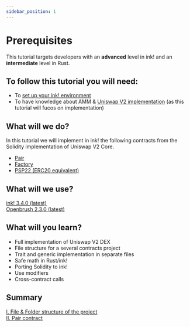 ```yaml
---
sidebar_position: 1
---
```


# Prerequisites

This tutorial targets developers with an **advanced** level in ink! and an **intermediate** level in Rust.

## To follow this tutorial you will need:
- To [set up your ink! environment](../../XVM%20and%20WASM/setup_your_ink_environment.md)
- To have knowledge about AMM & [Uniswap V2 implementation](https://docs.uniswap.org/contracts/v2/overview) (as this tutorial will fucos on implementation)

## What will we do?
In this tutorial we will implement in ink! the following contracts from the Solidity implementation of Uniswap V2 Core.
- [Pair](https://github.com/Uniswap/v2-core/blob/master/contracts/UniswapV2Pair.sol)
- [Factory](https://github.com/Uniswap/v2-core/blob/master/contracts/UniswapV2Factory.sol)
- [PSP22 (ERC20 equivalent)](https://github.com/Uniswap/v2-core/blob/master/contracts/UniswapV2ERC20.sol)

## What will we use?
[ink! 3.4.0 (latest)](https://github.com/paritytech/ink/tree/v3.4.0)   
[Openbrush 2.3.0 (latest)](https://github.com/Supercolony-net/openbrush-contracts/tree/v2.3.0)

## What will you learn?
- Full implementation of Uniswap V2 DEX
- File structure for a several contracts project
- Trait and generic implementation in separate files
- Safe math in Rust/ink!
- Porting Solidity to ink!
- Use modifiers
- Cross-contract calls

## Summary
[I. File & Folder structure of the project](./Structure/file-structure.md)    
[II. Pair contract](./Pair/psp22.md)
